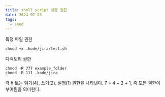 ```yaml
---
title: shell script 실행 권한
date: 2024-07-23
tags:
  - seed
---
```


특정 파일 권한
```
chmod +x .kode/jira/test.sh
```

디랙토리 권한
```
chmod -R 777 example_folder
chmod -R 111 .kode/jira
```

각 비트는 읽기(4), 쓰기(2), 실행(1) 권한을 나타낸다.
7 = 4 + 2 + 1, 즉 모든 권한이 부여됨을 의미한다.
